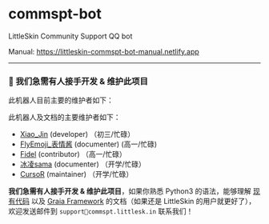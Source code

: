 # commspt-bot
LittleSkin Community Support QQ bot

Manual: <https://littleskin-commspt-bot-manual.netlify.app>

---

<h3>📣 我们急需有人接手开发 & 维护此项目</h3>

此机器人目前主要的维护者如下：

此机器人及文档的主要维护者如下：
- [Xiao\_Jin](https://github.com/jinzhijie) (developer) （初三/忙碌）
- [FlyEmoji\_表情酱](https://github.com/FLYEMOJ1) (documenter) (高一/忙碌)
- [Fidel](https://github.com/Fidelxyz) (contributor) （高一/忙碌）
- [冰凌sama](https://github.com/bingling-sama) (documenter) （开学/忙碌）
- [CursoR](https://github.com/CursoR-S) (maintainer) （开学/忙碌）

**我们急需有人接手开发 & 维护此项目**，如果你熟悉 Python3 的语法，能够理解 [现有代码](https://github.com/LittleSkinCommspt/commspt-bot) 以及 [Graia Framework](https://github.com/GraiaProject/Application) 的文档（如果还是 LittleSkin 的用户就更好了），欢迎发送邮件到 `support📧commspt.littlesk.in` 联系我们！
